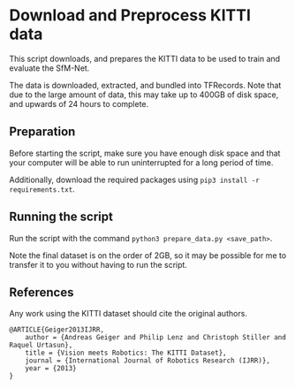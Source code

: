 # Download and Preprocess KITTI data

This script downloads, and prepares the KITTI data to be used to train and evaluate the SfM-Net.

The data is downloaded, extracted, and bundled into TFRecords. Note that due to the large amount of data, this may take up to 400GB of disk space, and upwards of 24 hours to complete.

## Preparation

Before starting the script, make sure you have enough disk space and that your computer will be able to run uninterrupted for a long period of time.

Additionally, download the required packages using `pip3 install -r requirements.txt`.

## Running the script

Run the script with the command `python3 prepare_data.py <save_path>`.

Note the final dataset is on the order of 2GB, so it may be possible for me to transfer it to you without having to run the script.

## References

Any work using the KITTI dataset should cite the original authors.
```
@ARTICLE{Geiger2013IJRR,
    author = {Andreas Geiger and Philip Lenz and Christoph Stiller and Raquel Urtasun},
    title = {Vision meets Robotics: The KITTI Dataset},
    journal = {International Journal of Robotics Research (IJRR)},
    year = {2013}
}
```
